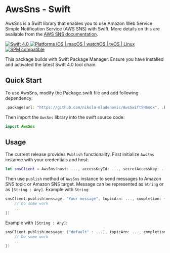 # AwsSns - Swift

AwsSns is a Swift library that enables you to use Amazon Web Service Simple Notification Service (AWS SNS) with Swift. More details on this are available from the [AWS SNS documentation](https://aws.amazon.com/documentation/sns/).

<p>
<a href="https://developer.apple.com/swift/" target="_blank">
<img src="https://img.shields.io/badge/Swift-4.0-orange.svg?style=flat" alt="Swift 4.0">
</a>
<a href="https://developer.apple.com/swift/" target="_blank">
<img src="https://img.shields.io/badge/Platforms-iOS%20%7C%20macOS%20%7C%20watchOS%20%7C%20tvOS%20%7C%20Linux-4E4E4E.svg?colorA=EF5138" alt="Platforms iOS | macOS | watchOS | tvOS | Linux">
</a>
<a href="https://github.com/apple/swift-package-manager" target="_blank">
<img src="https://img.shields.io/badge/SPM-compatible-brightgreen.svg?style=flat&colorB=64A5DE" alt="SPM compatible">
</a>
</p>

This package builds with Swift Package Manager. Ensure you have installed and activated the latest Swift 4.0 tool chain.

## Quick Start

To use AwsSns, modify the Package.swift file and add following dependency:

``` swift
.package(url: "https://github.com/nikola-mladenovic/AwsSwiftSNSsdk", .branch("master"))
```

Then import the `AwsSns` library into the swift source code:

``` swift
import AwsSns
```

## Usage

The current release provides `Publish` functionality.
First initialize `AwsSns` instance with your credentials and host:
``` swift
let snsClient = AwsSns(host: ..., accessKeyId: ..., secretAccessKey: ...)
```
Then use `publish` method of `AwsSns` instance to send messages to Amazon SNS topic or Amazon SNS target. Message can be represented as `String` or as `[String : Any]`.
Example with `String`:
``` swift
snsClient.publish(message: "Your message", topicArn: ..., completion: { (success, error) in
    // Do some work
    ...
})
```
Example with `[String : Any]`:
``` swift
snsClient.publish(message: ["default" : ...], topicArn: ..., completion: { (success, error) in
    // Do some work
    ...
})
```

